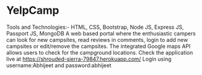 # YelpCamp
Tools and Technologies:- HTML, CSS, Bootstrap, Node JS, Express JS, Passport JS, MongoDB
A web based portal where the enthusiastic campers can look for new campsites, read reviews in comments, login to add new campsites or edit/remove the campsites. The integrated Google maps API allows users to check for the campground locations.
Check the application live at https://shrouded-sierra-79847.herokuapp.com/ 
Login using username:Abhijeet and password:abhijeet
